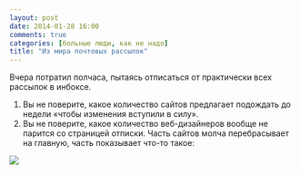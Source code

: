 ```yaml
---
layout: post
date: 2014-01-28 16:00
comments: true
categories: [больные люди, как не надо]
title: "Из мира почтовых рассылок"
---
```


Вчера потратил полчаса, пытаясь отписаться от практически всех рассылок в инбоксе.

1. Вы не поверите, какое количество сайтов предлагает подождать до недели «чтобы изменения вступили в силу».
2. Вы не поверите, какое количество веб-дизайнеров вообще не парится со страницей отписки. Часть сайтов молча перебрасывает на главную, часть показывает что-то такое:

![](/images/posts/2014-01-28-unsubscribe-me/droplr.png)
